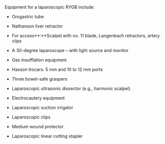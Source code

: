 Equipment for a laparoscopic RYGB include:

- Orogastric tube

- Nathanson liver retractor

- For access**:**Scalpel with no. 11 blade, Langenbach retractors, artery clips

- A 30-degree laparoscope – with light source and monitor

- Gas insufflation equipment

- Hasson trocars: 5 mm and 10 to 12 mm ports

- Three bowel-safe graspers

- Laparoscopic ultrasonic dissector (e.g., harmonic scalpel)

- Electrocautery equipment

- Laparoscopic suction irrigator

- Laparoscopic clips

- Medium wound protector

- Laparoscopic linear cutting stapler